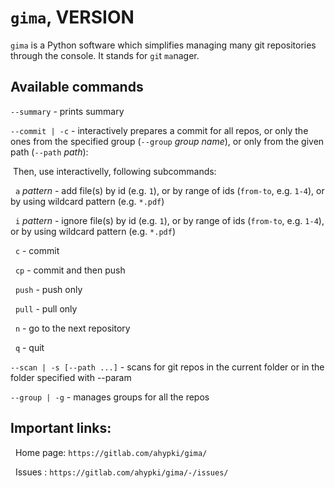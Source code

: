 # `gima`, VERSION

`gima` is a Python software which simplifies managing many git repositories through the console. It stands for `gi`t `ma`nager.

## Available commands

`--summary` - prints summary

`--commit | -c` - interactively prepares a commit for all repos, or only the ones from the specified group (`--group` _group name_), or only from the given path (`--path` _path_):

&nbsp;Then, use interactivelly, following subcommands:

&nbsp;&nbsp;`a` _pattern_ - add file(s) by id (e.g. `1`), or by range of ids (`from-to`, e.g. `1-4`), or by using wildcard pattern (e.g. `*.pdf`)

&nbsp;&nbsp;`i` _pattern_ - ignore file(s) by id (e.g. `1`), or by range of ids (`from-to`, e.g. `1-4`), or by using wildcard pattern (e.g. `*.pdf`)

&nbsp;&nbsp;`c`         - commit

&nbsp;&nbsp;`cp`        - commit and then push

&nbsp;&nbsp;`push`      - push only

&nbsp;&nbsp;`pull`      - pull only

&nbsp;&nbsp;`n`         - go to the next repository

&nbsp;&nbsp;`q`         - quit
	
`--scan | -s [--path ...]` - scans for git repos in the current folder or in the folder specified with --param

`--group | -g` - manages groups for all the repos 

## Important links:

&nbsp;&nbsp;Home page: `https://gitlab.com/ahypki/gima/`

&nbsp;&nbsp;Issues   : `https://gitlab.com/ahypki/gima/-/issues/`

